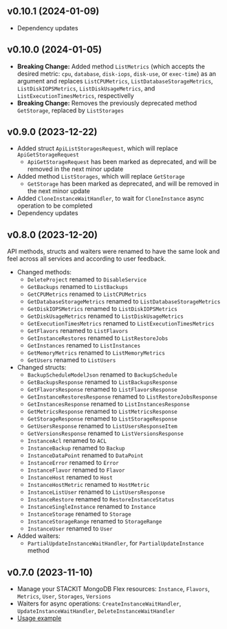 ## v0.10.1 (2024-01-09)

- Dependency updates

## v0.10.0 (2024-01-05)

- **Breaking Change:** Added method `ListMetrics` (which accepts the desired metric: `cpu`, `database`, `disk-iops`, `disk-use`, or `exec-time`) as an argument and replaces `ListCPUMetrics`, `ListDatabaseStorageMetrics`, `ListDiskIOPSMetrics`, `ListDiskUsageMetrics`, and `ListExecutionTimesMetrics`, respectivelly
- **Breaking Change:** Removes the previously deprecated method `GetStorage`, replaced by `ListStorages`

## v0.9.0 (2023-12-22)

- Added struct `ApiListStoragesRequest`, which will replace `ApiGetStorageRequest`
  - `ApiGetStorageRequest` has been marked as deprecated, and will be removed in the next minor update
- Added method `ListStorages`, which will replace `GetStorage`
  - `GetStorage` has been marked as deprecated, and will be removed in the next minor update
- Added `CloneInstanceWaitHandler`, to wait for `CloneInstance` async operation to be completed
- Dependency updates

## v0.8.0 (2023-12-20)

API methods, structs and waiters were renamed to have the same look and feel across all services and according to user feedback.

- Changed methods:
  - `DeleteProject` renamed to `DisableService`
  - `GetBackups` renamed to `ListBackups`
  - `GetCPUMetrics` renamed to `ListCPUMetrics`
  - `GetDatabaseStorageMetrics` renamed to `ListDatabaseStorageMetrics`
  - `GetDiskIOPSMetrics` renamed to `ListDiskIOPSMetrics`
  - `GetDiskUsageMetrics` renamed to `ListDiskUsageMetrics`
  - `GetExecutionTimesMetrics` renamed to `ListExecutionTimesMetrics`
  - `GetFlavors` renamed to `ListFlavors`
  - `GetInstanceRestores` renamed to `ListRestoreJobs`
  - `GetInstances` renamed to `ListInstances`
  - `GetMemoryMetrics` renamed to `ListMemoryMetrics`
  - `GetUsers` renamed to `ListUsers`
- Changed structs:
  - `BackupScheduleModelJson` renamed to `BackupSchedule`
  - `GetBackupsResponse` renamed to `ListBackupsResponse`
  - `GetFlavorsResponse` renamed to `ListFlavorsResponse`
  - `GetInstanceRestoresResponse` renamed to `ListRestoreJobsResponse`
  - `GetInstancesResponse` renamed to `ListInstancesResponse`
  - `GetMetricsResponse` renamed to `ListMetricsResponse`
  - `GetStorageResponse` renamed to `ListStorageResponse`
  - `GetUsersResponse` renamed to `ListUsersResponseItem`
  - `GetVersionsResponse` renamed to `ListVersionsResponse`
  - `InstanceAcl` renamed to `ACL`
  - `InstanceBackup` renamed to `Backup`
  - `InstanceDataPoint` renamed to `DataPoint`
  - `InstanceError` renamed to `Error`
  - `InstanceFlavor` renamed to `Flavor`
  - `InstanceHost` renamed to `Host`
  - `InstanceHostMetric` renamed to `HostMetric`
  - `InstanceListUser` renamed to `ListUsersResponse`
  - `InstanceRestore` renamed to `RestoreInstanceStatus`
  - `InstanceSingleInstance` renamed to `Instance`
  - `InstanceStorage` renamed to `Storage`
  - `InstanceStorageRange` renamed to `StorageRange`
  - `InstanceUser` renamed to `User`
- Added waiters:
  - `PartialUpdateInstanceWaitHandler`, for `PartialUpdateInstance` method

## v0.7.0 (2023-11-10)

- Manage your STACKIT MongoDB Flex resources: `Instance`, `Flavors`, `Metrics`, `User`, `Storages`, `Versions`
- Waiters for async operations: `CreateInstanceWaitHandler`, `UpdateInstanceWaitHandler`, `DeleteInstanceWaitHandler`
- [Usage example](https://github.com/stackitcloud/stackit-sdk-go/tree/main/examples/mongodbflex)
